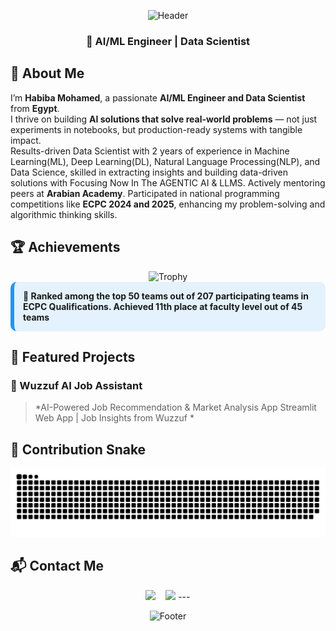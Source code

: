 <!-- ===========================
     Habiba Mohamed — README
=========================== -->

<!-- Gradient Header -->
<p align="center">
  <img src="https://capsule-render.vercel.app/api?type=waving&color=0:007BFF,100:00CFFF&height=200&section=header&text=Habiaba%20Mohamed&fontColor=ffffff&fontSize=50&animation=twinkling&fontAlignY=40" alt="Header"/>
</p>
<h3 align="center">🚀 AI/ML Engineer | Data Scientist </h3>
</p> 



## 👋 About Me  

I’m **Habiba Mohamed**, a passionate **AI/ML Engineer and Data Scientist** from **Egypt**.  
I thrive on building **AI solutions that solve real-world problems** — not just experiments in notebooks, but production-ready systems with tangible impact.  
Results-driven Data Scientist with 2 years of experience in Machine Learning(ML), Deep Learning(DL), Natural Language Processing(NLP), and Data Science, skilled in extracting insights and building data-driven solutions with Focusing Now In The AGENTIC AI & LLMS. 
Actively mentoring peers at **Arabian Academy**. Participated in national programming competitions like 
**ECPC 2024 and 2025**, enhancing my problem-solving and algorithmic thinking skills. 
  



## 🏆 Achievements  

<div align="center">
  <img src="https://img.icons8.com/fluency/260/trophy.png" width="160" alt="Trophy"/>
</div>

<div style="background:#E3F2FD; padding:14px; border-radius:10px; margin-bottom:20px; border-left:6px solid #2196F3;">
  <strong>🥇 Ranked among the top 50 teams out of 207 participating teams in ECPC Qualifications. Achieved 11th place at faculty level out of 45 teams</strong><br>
</div>


## 🚀 Featured Projects  

### 🔹 Wuzzuf AI Job Assistant  
> *AI-Powered Job Recommendation & Market Analysis App Streamlit Web App | Job Insights from Wuzzuf *   


## 🐍 Contribution Snake  

<p align="center">
  <img src="https://raw.githubusercontent.com/platane/snk/output/github-contribution-grid-snake-dark.svg">
</p>


## 📬 Contact Me  

<p align="center">
  <a href="habibaalhlwany658@gmail.com"><img src="https://img.shields.io/badge/Email-D14836?style=for-the-badge&logo=gmail&logoColor=white" /></a>
  &nbsp;&nbsp;
  <a href="linkedin.com/in/HabibaMohamed"><img src="https://img.shields.io/badge/LinkedIn-0A66C2?style=for-the-badge&logo=linkedin&logoColor=white" /></a>
---

<!-- Footer -->
<p align="center">
  <img src="https://capsule-render.vercel.app/api?type=waving&color=0:00CFFF,100:007BFF&height=120&section=footer" alt="Footer"/>
</p>
